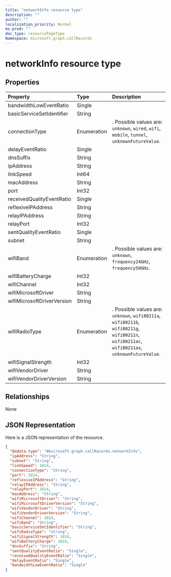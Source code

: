```yaml
---
title: "networkInfo resource type"
description: ""
author: ""
localization_priority: Normal
ms.prod: ""
doc_type: resourcePageType
Namespace: microsoft.graph.callRecords
---
```



# networkInfo resource type



## Properties
|Property|Type|Description|
|:---|:---|:---|
|bandwidthLowEventRatio|Single||
|basicServiceSetIdentifier|String||
|connectionType|Enumeration|. Possible values are: `unknown`, `wired`, `wifi`, `mobile`, `tunnel`, `unknownFutureValue`.|
|delayEventRatio|Single||
|dnsSuffix|String||
|ipAddress|String||
|linkSpeed|Int64||
|macAddress|String||
|port|Int32||
|receivedQualityEventRatio|Single||
|reflexiveIPAddress|String||
|relayIPAddress|String||
|relayPort|Int32||
|sentQualityEventRatio|Single||
|subnet|String||
|wifiBand|Enumeration|. Possible values are: `unknown`, `frequency24GHz`, `frequency50GHz`.|
|wifiBatteryCharge|Int32||
|wifiChannel|Int32||
|wifiMicrosoftDriver|String||
|wifiMicrosoftDriverVersion|String||
|wifiRadioType|Enumeration|. Possible values are: `unknown`, `wifi80211a`, `wifi80211b`, `wifi80211g`, `wifi80211n`, `wifi80211ac`, `wifi80211ax`, `unknownFutureValue`.|
|wifiSignalStrength|Int32||
|wifiVendorDriver|String||
|wifiVendorDriverVersion|String||

## Relationships
None

## JSON Representation
Here is a JSON representation of the resource.
<!-- {
  "blockType": "resource",
  "@odata.type": "microsoft.graph.callRecords.networkInfo"
}
-->
``` json
{
  "@odata.type": "#microsoft.graph.callRecords.networkInfo",
  "ipAddress": "String",
  "subnet": "String",
  "linkSpeed": 1024,
  "connectionType": "String",
  "port": 1024,
  "reflexiveIPAddress": "String",
  "relayIPAddress": "String",
  "relayPort": 1024,
  "macAddress": "String",
  "wifiMicrosoftDriver": "String",
  "wifiMicrosoftDriverVersion": "String",
  "wifiVendorDriver": "String",
  "wifiVendorDriverVersion": "String",
  "wifiChannel": 1024,
  "wifiBand": "String",
  "basicServiceSetIdentifier": "String",
  "wifiRadioType": "String",
  "wifiSignalStrength": 1024,
  "wifiBatteryCharge": 1024,
  "dnsSuffix": "String",
  "sentQualityEventRatio": "Single",
  "receivedQualityEventRatio": "Single",
  "delayEventRatio": "Single",
  "bandwidthLowEventRatio": "Single"
}
```

